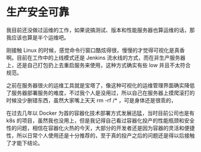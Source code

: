 # 生产安全可靠
我目前还没做过运维的工作，如果说搞测试、版本和性能服务器也算运维的话，那我应该也算是半个运维吧。

刚接触 Linux 的时候，感觉命令行窗口酷炫得很，慢慢的才觉得可视化是真香啊。目前在工作中的上线模式还是 Jenkins 流水线的方式，而在非生产服务器上，还是自己打包扔上去重启服务来使用，这种方式确实有些 low 并且不太符合规范。

之前在服务器很火的运维工具就是宝塔了，像这种可视化的运维管理界面确实降低了服务器部署服务的难度，不过我个人是没用过，所以自己在服务器上摸爬滚打的时候没少删错东西，虽然大家嘴上天天 rm -rf /* ，可是身体还是很乖的，

在过去几年以 Docker 为首的容器化技术部署方式发展迅猛，当时目前公司也是有 k8s 的项目，虽然我也没用上，但是我记得自己看过容器化投产的性能瓶颈和安全性的问题，相信在容器化火热的今天，大部分的开发者还是因为容器的灵活和便捷性，所以日常个人使用还是十分推荐的，至于真的投产之后的问题还是得以后接触了才能下结论。